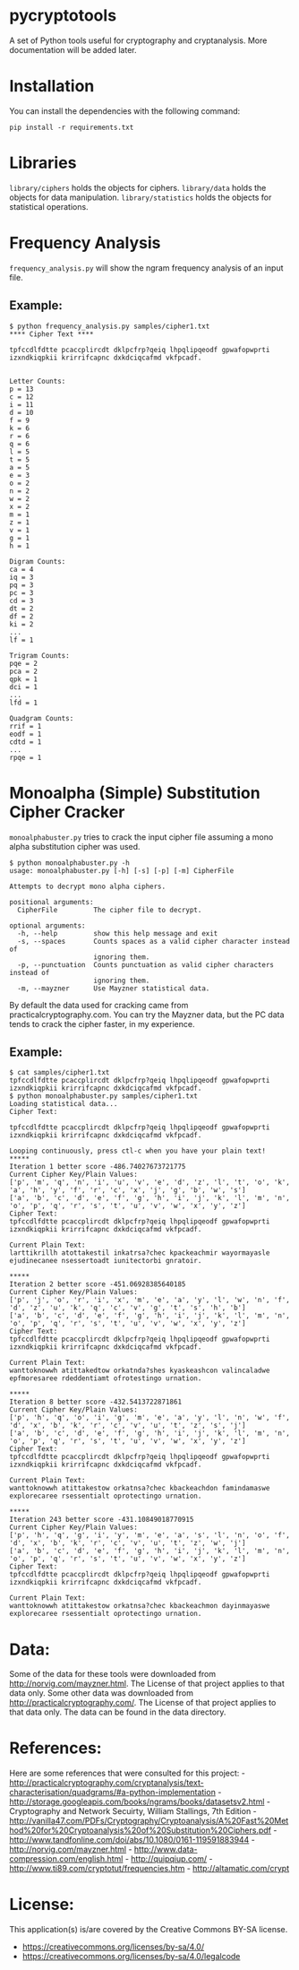 # pycryptotools

A set of Python tools useful for cryptography and cryptanalysis.  More documentation will be added later.

# Installation

You can install the dependencies with the following command:

```
pip install -r requirements.txt
```

# Libraries

`library/ciphers` holds the objects for ciphers.  `library/data` holds the objects for data manipulation.
`library/statistics` holds the objects for statistical operations.

# Frequency Analysis

`frequency_analysis.py` will show the ngram frequency analysis of an input file.

## Example:

```
$ python frequency_analysis.py samples/cipher1.txt
**** Cipher Text ****

tpfccdlfdtte pcaccplircdt dklpcfrp?qeiq lhpqlipqeodf gpwafopwprti izxndkiqpkii krirrifcapnc dxkdciqcafmd vkfpcadf.


Letter Counts:
p = 13
c = 12
i = 11
d = 10
f = 9
k = 6
r = 6
q = 6
l = 5
t = 5
a = 5
e = 3
o = 2
n = 2
w = 2
x = 2
m = 1
z = 1
v = 1
g = 1
h = 1

Digram Counts:
ca = 4
iq = 3
pq = 3
pc = 3
cd = 3
dt = 2
df = 2
ki = 2
...
lf = 1

Trigram Counts:
pqe = 2
pca = 2
qpk = 1
dci = 1
...
lfd = 1

Quadgram Counts:
rrif = 1
eodf = 1
cdtd = 1
...
rpqe = 1
```

# Monoalpha (Simple) Substitution Cipher Cracker

`monoalphabuster.py` tries to crack the input cipher file assuming a mono alpha substitution cipher was used.

```
$ python monoalphabuster.py -h
usage: monoalphabuster.py [-h] [-s] [-p] [-m] CipherFile

Attempts to decrypt mono alpha ciphers.

positional arguments:
  CipherFile         The cipher file to decrypt.

optional arguments:
  -h, --help         show this help message and exit
  -s, --spaces       Counts spaces as a valid cipher character instead of
                     ignoring them.
  -p, --punctuation  Counts punctuation as valid cipher characters instead of
                     ignoring them.
  -m, --mayzner      Use Mayzner statistical data.
```

By default the data used for cracking came from practicalcryptography.com.  You can try the Mayzner data, but the PC
data tends to crack the cipher faster, in my experience.

## Example:

```
$ cat samples/cipher1.txt
tpfccdlfdtte pcaccplircdt dklpcfrp?qeiq lhpqlipqeodf gpwafopwprti izxndkiqpkii krirrifcapnc dxkdciqcafmd vkfpcadf.
$ python monoalphabuster.py samples/cipher1.txt
Loading statistical data...
Cipher Text:

tpfccdlfdtte pcaccplircdt dklpcfrp?qeiq lhpqlipqeodf gpwafopwprti izxndkiqpkii krirrifcapnc dxkdciqcafmd vkfpcadf.

Looping continuously, press ctl-c when you have your plain text!
*****
Iteration 1 better score -486.74027673721775
Current Cipher Key/Plain Values:
['p', 'm', 'q', 'n', 'i', 'u', 'v', 'e', 'd', 'z', 'l', 't', 'o', 'k', 'a', 'h', 'y', 'f', 'r', 'c', 'x', 'j', 'g', 'b', 'w', 's']
['a', 'b', 'c', 'd', 'e', 'f', 'g', 'h', 'i', 'j', 'k', 'l', 'm', 'n', 'o', 'p', 'q', 'r', 's', 't', 'u', 'v', 'w', 'x', 'y', 'z']
Cipher Text:
tpfccdlfdtte pcaccplircdt dklpcfrp?qeiq lhpqlipqeodf gpwafopwprti izxndkiqpkii krirrifcapnc dxkdciqcafmd vkfpcadf.

Current Plain Text:
larttikrillh atottakestil inkatrsa?chec kpackeachmir wayormayasle ejudinecanee nsessertoadt iunitectorbi gnratoir.

*****
Iteration 2 better score -451.06928385640185
Current Cipher Key/Plain Values:
['p', 'j', 'o', 'r', 'i', 'x', 'm', 'e', 'a', 'y', 'l', 'w', 'n', 'f', 'd', 'z', 'u', 'k', 'q', 'c', 'v', 'g', 't', 's', 'h', 'b']
['a', 'b', 'c', 'd', 'e', 'f', 'g', 'h', 'i', 'j', 'k', 'l', 'm', 'n', 'o', 'p', 'q', 'r', 's', 't', 'u', 'v', 'w', 'x', 'y', 'z']
Cipher Text:
tpfccdlfdtte pcaccplircdt dklpcfrp?qeiq lhpqlipqeodf gpwafopwprti izxndkiqpkii krirrifcapnc dxkdciqcafmd vkfpcadf.

Current Plain Text:
wanttoknowwh atittakedtow orkatnda?shes kyaskeashcon valincaladwe epfmoresaree rdeddentiamt ofrotestingo urnation.

*****
Iteration 8 better score -432.5413722871861
Current Cipher Key/Plain Values:
['p', 'h', 'q', 'o', 'i', 'g', 'm', 'e', 'a', 'y', 'l', 'n', 'w', 'f', 'd', 'x', 'b', 'k', 'r', 'c', 'v', 'u', 't', 'z', 's', 'j']
['a', 'b', 'c', 'd', 'e', 'f', 'g', 'h', 'i', 'j', 'k', 'l', 'm', 'n', 'o', 'p', 'q', 'r', 's', 't', 'u', 'v', 'w', 'x', 'y', 'z']
Cipher Text:
tpfccdlfdtte pcaccplircdt dklpcfrp?qeiq lhpqlipqeodf gpwafopwprti izxndkiqpkii krirrifcapnc dxkdciqcafmd vkfpcadf.

Current Plain Text:
wanttoknowwh atittakestow orkatnsa?chec kbackeachdon famindamaswe explorecaree rsessentialt oprotectingo urnation.

*****
Iteration 243 better score -431.10849018770915
Current Cipher Key/Plain Values:
['p', 'h', 'q', 'g', 'i', 'y', 'm', 'e', 'a', 's', 'l', 'n', 'o', 'f', 'd', 'x', 'b', 'k', 'r', 'c', 'v', 'u', 't', 'z', 'w', 'j']
['a', 'b', 'c', 'd', 'e', 'f', 'g', 'h', 'i', 'j', 'k', 'l', 'm', 'n', 'o', 'p', 'q', 'r', 's', 't', 'u', 'v', 'w', 'x', 'y', 'z']
Cipher Text:
tpfccdlfdtte pcaccplircdt dklpcfrp?qeiq lhpqlipqeodf gpwafopwprti izxndkiqpkii krirrifcapnc dxkdciqcafmd vkfpcadf.

Current Plain Text:
wanttoknowwh atittakestow orkatnsa?chec kbackeachmon dayinmayaswe explorecaree rsessentialt oprotectingo urnation.
```

# Data:

Some of the data for these tools were downloaded from http://norvig.com/mayzner.html.  The License of that project
applies to that data only.  Some other data was downloaded from http://practicalcryptography.com/.  The License of
that project applies to that data only.  The data can be found in the data directory.

# References:

Here are some references that were consulted for this project:
    - http://practicalcryptography.com/cryptanalysis/text-characterisation/quadgrams/#a-python-implementation
    - http://storage.googleapis.com/books/ngrams/books/datasetsv2.html
    - Cryptography and Network Secuirty, William Stallings, 7th Edition
    - http://vanilla47.com/PDFs/Cryptography/Cryptoanalysis/A%20Fast%20Method%20for%20Cryptoanalysis%20of%20Substitution%20Ciphers.pdf
        - http://www.tandfonline.com/doi/abs/10.1080/0161-119591883944
    - http://norvig.com/mayzner.html
    - http://www.data-compression.com/english.html
    - http://quipqiup.com/
    - http://www.ti89.com/cryptotut/frequencies.htm
    - http://altamatic.com/crypt

# License:

This application(s) is/are covered by the Creative Commons BY-SA license.

- https://creativecommons.org/licenses/by-sa/4.0/
- https://creativecommons.org/licenses/by-sa/4.0/legalcode
